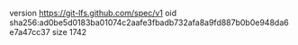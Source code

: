 version https://git-lfs.github.com/spec/v1
oid sha256:ad0be5d0183ba01074c2aafe3fbadb732afa8a9fd887b0b0e948da6e7a47cc37
size 1742
